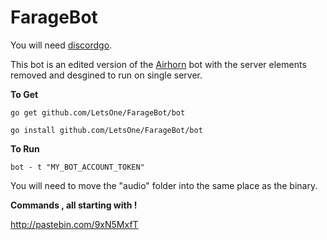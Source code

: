 # FarageBot
You will need [discordgo](https://github.com/bwmarrin/discordgo).

This bot is an edited version of the [Airhorn](https://github.com/hammerandchisel/airhornbot) bot with the server elements removed and desgined to run on single server. 

**To Get**

```
go get github.com/LetsOne/FarageBot/bot

go install github.com/LetsOne/FarageBot/bot
```

**To Run**

```
bot - t "MY_BOT_ACCOUNT_TOKEN" 
```
You will need to move the "audio" folder into the same place as the binary.

**Commands , all starting with !** 

http://pastebin.com/9xN5MxfT
